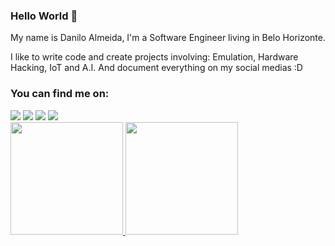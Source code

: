 ### Hello World 👋

My name is Danilo Almeida, I'm a Software Engineer living in Belo Horizonte.

I like to write code and create projects involving: Emulation, Hardware Hacking, IoT and A.I. 
And document everything on my social medias :D


### You can find me on:

<div>
<a href="https://www.youtube.com/DanMaker01" target="_blank"><img src="https://img.shields.io/badge/YouTube-FF0000?style=for-the-badge&logo=youtube&logoColor=white" target="_blank"></a>
<a href="https://instagram.com/dan.cpp" target="_blank"><img src="https://img.shields.io/badge/-Instagram-%23E4405F?style=for-the-badge&logo=instagram&logoColor=white" target="_blank"></a>
<a href = "mailto:danilooalmeida94@gmail.com"><img src="https://img.shields.io/badge/Gmail-D14836?style=for-the-badge&logo=gmail&logoColor=white" target="_blank"></a>
<a href="https://www.linkedin.com/in/danilo-almeida-a16a2b137" target="_blank"><img src="https://img.shields.io/badge/-LinkedIn-%230077B5?style=for-the-badge&logo=linkedin&logoColor=white" target="_blank"></a>   
</div>



<div>
<a href="https://github.com/seu-usuário-aqui">
<img height="180em" src="https://github-readme-stats.vercel.app/api/top-langs/?username=danilo94&layout=compact&langs_count=7&theme=dracula"/>
<img height="180em" src="https://github-readme-stats.vercel.app/api?danilo94&show_icons=true&theme=dracula&include_all_commits=true&count_private=true"/>
</div>
